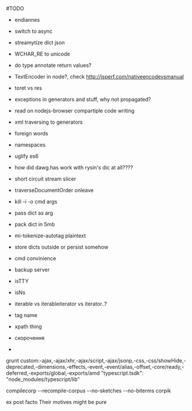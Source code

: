 
#TODO
- endiannes
- switch to async
- streamytize dict json
- WCHAR_RE to unicode
- do type annotate return values?
- TextEncoder in node?, check http://jsperf.com/nativeencodevsmanual
- toret vs res
- exceptions in generators and stuff, why not propagated?
- read on nodejs-browser compartiple code writing
- xml traversing to generators
- foreign words
- namespaces
- uglify es6
- how did dawg.has work with rysin's dic at all????
- short circuit stream slicer
- traverseDocumentOrder onleave
- kill -i -o cmd args
- pass dict as arg
- pack dict in 5mb
- mi-tokenize-autotag plaintext
- store dicts outside or persist somehow
- cmd convinience
- backup server
- isTTY
- isNs
- iterable vs iterableiterator vs iterator..?
- tag name
- xpath thing

- скорочення
- <supplied>



grunt custom:-ajax,-ajax/xhr,-ajax/script,-ajax/jsonp,-css,-css/showHide,-deprecated,-dimensions,-effects,-event,-event/alias,-offset,-core/ready,-deferred,-exports/global,-exports/amd
"typescript.tsdk": "node_modules/typescript/lib"

compilecorp --recompile-corpus --no-sketches --no-biterms corpik

<term xml:lang="la">ex post facto</term>
Their motives <emph rend="italics">might</emph> be pure
<div xml:base="http://www.example.org/somewhere.xml">


